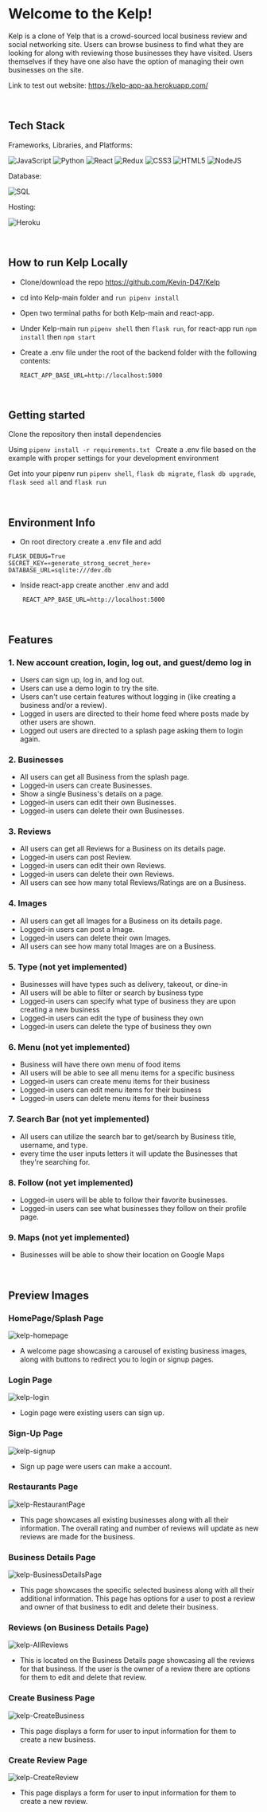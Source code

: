 # Welcome to the Kelp!

Kelp is a clone of Yelp that is a crowd-sourced local business review and social networking site. Users can browse business to find what they are looking for along with reviewing those businesses they have visited. Users themselves if they have one also have the option of managing their own businesses on the site.

Link to test out website: https://kelp-app-aa.herokuapp.com/

<br>

## Tech Stack
  Frameworks, Libraries, and Platforms:

![JavaScript](https://img.shields.io/badge/JavaScript-F7DF1E?style=for-the-badge&logo=javascript&logoColor=black)
![Python](https://img.shields.io/badge/Python-3776AB?style=for-the-badge&logo=python&logoColor=white)
![React](https://img.shields.io/badge/react-%2320232a.svg?style=for-the-badge&logo=react&logoColor=%2361DAFB)
![Redux](https://img.shields.io/badge/redux-%23593d88.svg?style=for-the-badge&logo=redux&logoColor=white)
![CSS3](https://img.shields.io/badge/css3-%231572B6.svg?style=for-the-badge&logo=css3&logoColor=white)
![HTML5](https://img.shields.io/badge/HTML5-E34F26?style=for-the-badge&logo=html5&logoColor=white)
![NodeJS](https://img.shields.io/badge/node.js-6DA55F?style=for-the-badge&logo=node.js&logoColor=white)

Database:

![SQL](https://img.shields.io/badge/SQL-07405E?style=for-the-badge&logo=sqlite&logoColor=white)

Hosting:

![Heroku](https://img.shields.io/badge/Heroku-430098?style=for-the-badge&logo=heroku&logoColor=white)

<br>

## How to run Kelp Locally

* Clone/download the repo https://github.com/Kevin-D47/Kelp

* cd into Kelp-main folder and ``` run pipenv install ```

* Open two terminal paths for both Kelp-main and react-app.
* Under Kelp-main run ```pipenv shell``` then ```flask run```, for react-app run ```npm install``` then ```npm start```
* Create a .env file under the root of the backend folder with the following contents:

  ``` REACT_APP_BASE_URL=http://localhost:5000 ```

<br>

## Getting started
Clone the repository then install dependencies

Using ```pipenv install -r requirements.txt ```
Create a .env file based on the example with proper settings for your development environment


Get into your pipenv run ```pipenv shell```, ```flask db migrate```, ```flask db upgrade```, ```flask seed all``` and ```flask run```

<br>

## Environment Info
* On root directory create a .env file and add
```
FLASK_DEBUG=True
SECRET_KEY=«generate_strong_secret_here»
DATABASE_URL=sqlite:///dev.db
```

* Inside react-app create another .env and add
```
    REACT_APP_BASE_URL=http://localhost:5000
```

<br>

## Features

### 1. New account creation, login, log out, and guest/demo log in

* Users can sign up, log in, and log out.
* Users can use a demo login to try the site.
* Users can't use certain features without logging in (like creating a business and/or a review).
* Logged in users are directed to their home feed where posts made by other users are shown.
* Logged out users are directed to a splash page asking them to login again.

### 2. Businesses
* All users can get all Business from the splash page.
* Logged-in users can create Businesses.
* Show a single Business's details on a page.
* Logged-in users can edit their own Businesses.
* Logged-in users can delete their own Businesses.

### 3. Reviews
* All users can get all Reviews for a Business on its details page.
* Logged-in users can post Review.
* Logged-in users can edit their own Reviews.
* Logged-in users can delete their own Reviews.
* All users can see how many total Reviews/Ratings are on a Business.

### 4. Images
* All users can get all Images for a Business on its details page.
* Logged-in users can post a Image.
* Logged-in users can delete their own Images.
* All users can see how many total Images are on a Business.

### 5. Type (not yet implemented)
* Businesses will have types such as delivery, takeout, or dine-in
* All users will be able to filter or search by business type
* Logged-in users can specify what type of business they are upon creating a new business
* Logged-in users can edit the type of business they own
* Logged-in users can delete the type of business they own

### 6. Menu (not yet implemented)
* Business will have there own menu of food items
* All users will be able to see all menu items for a specific business
* Logged-in users can create menu items for their business
* Logged-in users can edit menu items for their business
* Logged-in users can delete menu items for their business

### 7. Search Bar (not yet implemented)
* All users can utilize the search bar to get/search by Business title, username, and type.
* every time the user inputs letters it will update the Businesses that they're searching for.

### 8. Follow (not yet implemented)
* Logged-in users will be able to follow their favorite businesses.
* Logged-in users can see what businesses they follow on their profile page.

### 9. Maps (not yet implemented)
* Businesses will be able to show their location on Google Maps

<br>

## Preview Images

### HomePage/Splash Page
![kelp-homepage](https://user-images.githubusercontent.com/100639799/199847793-4c170bb8-7b45-41a7-984e-15feeb7ee834.png)

* A welcome page showcasing a carousel of existing business images, along with buttons to redirect you to login or signup pages.

### Login Page
![kelp-login](https://user-images.githubusercontent.com/100639799/199847814-f043b435-4fe1-4b3f-ba16-7367cef26bbc.png)

* Login page were existing users can sign up.

### Sign-Up Page
![kelp-signup](https://user-images.githubusercontent.com/100639799/199847824-ba2dfcf1-db31-407b-8123-a6aa562cf614.png)

* Sign up page were users can make a account.

### Restaurants Page
![kelp-RestaurantPage](https://user-images.githubusercontent.com/100639799/199847927-93aaa50e-f461-4f25-ae1c-4affb567b850.png)

* This page showcases all existing businesses along with all their information. The overall rating and number of reviews will update as new reviews are made for the business.

### Business Details Page
![kelp-BusinessDetailsPage](https://user-images.githubusercontent.com/100639799/199847969-6cafdb61-c986-4b6b-9cbd-aa93705fa192.png)

* This page showcases the specific selected business along with all their additional information. This page has options for a user to post a review and owner of that business to edit and delete their business.

### Reviews (on Business Details Page)
![kelp-AllReviews](https://user-images.githubusercontent.com/100639799/199847980-824b5b72-128c-4f29-bdf0-5ec97f353502.png)

* This is located on the Business Details page showcasing all the reviews for that business. If the user is the owner of a review there are options for them to edit and delete that review.

### Create Business Page
![kelp-CreateBusiness](https://user-images.githubusercontent.com/100639799/199847989-2e5779ac-f799-440b-8a96-be36c1afd860.png)

* This page displays a form for user to input information for them to create a new business.

### Create Review Page
![kelp-CreateReview](https://user-images.githubusercontent.com/100639799/199847999-2fe5b8fe-e0b5-4782-b4d1-fe5642e51f96.png)

* This page displays a form for user to input information for them to create a new review.
